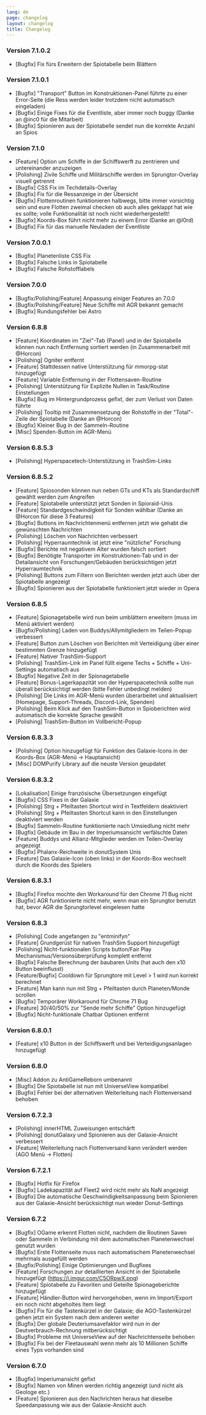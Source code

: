 ```yaml
---
lang: de
page: changelog
layout: changelog
title: Changelog
---
```

### Version 7.1.0.2
* [Bugfix] Fix fürs Erweitern der Spiotabelle beim Blättern

### Version 7.1.0.1
* [Bugfix] "Transport" Button im Konstruktionen-Panel führte zu einer Error-Seite (die Ress werden leider trotzdem nicht automatisch eingeladen)
* [Bugfix] Einige Fixes für die Eventliste, aber immer noch buggy (Danke an @inc0 für die Mitarbeit)
* [Bugfix] Spionieren aus der Spiotabelle sendet nun die korrekte Anzahl an Spios

### Version 7.1.0
* [Feature] Option um Schiffe in der Schiffswerft zu zentrieren und untereinander anzuzeigen
* [Polishing] Zivile Schiffe und Militärschiffe werden im Sprungtor-Overlay visuell getrennt
* [Bugfix] CSS Fix im Techdetails-Overlay
* [Bugfix] Fix für die Ressanzeige in der Übersicht
* [Bugfix] Flottenroutinen funktionieren halbwegs, bitte immer vorsichtig sein und eure Flotten zweimal checken ob auch alles geklappt hat wie es sollte; volle Funktionalität ist noch nicht wiederhergestellt!
* [Bugfix] Koords-Box führt nicht mehr zu einem Error (Danke an @l0rd)
* [Bugfix] Fix für das manuelle Neuladen der Eventliste

### Version 7.0.0.1
* [Bugfix] Planetenliste CSS Fix
* [Bugfix] Falsche Links in Spiotabelle
* [Bugfix] Falsche Rohstofflabels

### Version 7.0.0
* [Bugfix/Polishing/Feature] Anpassung einiger Features an 7.0.0
* [Bugfix/Polishing/Feature] Neue Schiffe mit AGR bekannt gemacht
* [Bugfix] Rundungsfehler bei Astro

### Version 6.8.8
* [Feature] Koordinaten im "Ziel"-Tab (Panel) und in der Spiotabelle können nun nach Entfernung sortiert werden (in Zusammenarbeit mit @Horcon)
* [Polishing] Ogniter entfernt
* [Feature] Stattdessen native Unterstützung für mmorpg-stat hinzugefügt
* [Feature] Variable Entfernung in der Flottensaven-Routine
* [Polishing] Unterstützung für Explizite Nullen in Task/Routine Einstellungen
* [Bugfix] Bug im Hintergrundprozess gefixt, der zum Verlust von Daten führte
* [Polishing] Tooltip mit Zusammensetzung der Rohstoffe in der "Total"-Zeile der Spiotabelle (Danke an @Horcon)
* [Bugfix] Kleiner Bug in der Sammeln-Routine
* [Misc] Spenden-Button im AGR-Menü

### Version 6.8.5.3
* [Polishing] Hyperspacetech-Unterstützung in TrashSim-Links

### Version 6.8.5.2
* [Feature] Spiosonden können nun neben GTs und KTs als Standardschiff gewählt werden zum Angreifen
* [Feature] Spiotabelle unterstützt jetzt Sonden in Spioraid-Unis
* [Feature] Standardgeschwindigkeit für Sonden wählbar (Danke an @Horcon für diese 3 Features)
* [Bugfix] Buttons im Nachrichtenmenü entfernen jetzt wie gehabt die gewünschten Nachrichten
* [Polishing] Löschen von Nachrichten verbessert
* [Polishing] Hyperraumtechnik ist jetzt eine "nützliche" Forschung
* [Bugfix] Berichte mit negativem Alter wurden falsch sortiert
* [Bugfix] Benötigte Transporter im Konstruktionen-Tab und in der Detailansicht von Forschungen/Gebäuden berücksichtigen jetzt Hyperraumtechnik
* [Polishing] Buttons zum Filtern von Berichten werden jetzt auch über der Spiotabelle angezeigt
* [Bugfix] Spionieren aus der Spiotabelle funktioniert jetzt wieder in Opera

### Version 6.8.5
* [Feature] Spionagetabelle wird nun beim umblättern erweitern (muss im Menü 
aktiviert werden)
* [Bugfix/Polishing] Laden von Buddys/Allymitgliedern im Teilen-Popup verbessert
* [Feature] Button zum Löschen von Berichten mit Verteidigung über einer bestimmten
Grenze hinzugefügt
* [Feature] Nativer TrashSim-Support
* [Polishing] TrashSim-Link im Panel füllt eigene Techs + Schiffe + Uni-Settings
automatisch aus
* [Bugfix] Negative Zeit in der Spionagetabelle
* [Feature] Bonus-Lagerkapazität von der Hyperspacetechnik sollte nun überall
berücksichtigt werden (bitte Fehler unbedingt melden)
* [Polishing] Die Links im AGR-Menü wurden überarbeitet und aktualisiert (Homepage, 
Support-Threads, Discord-Link, Spenden)
* [Polishing] Beim Klick auf den TrashSim-Button in Spioberichten wird automatisch
die korrekte Sprache gewählt
* [Polishing] TrashSim-Button im Vollbericht-Popup

### Version 6.8.3.3
* [Polishing] Option hinzugefügt für Funktion des Galaxie-Icons in der Koords-Box (AGR-Menü -> Hauptansicht)
* [Misc] DOMPurify Library auf die neuste Version geupdatet

### Version 6.8.3.2
* [Lokalisation] Einige französische Übersetzungen eingefügt
* [Bugfix] CSS Fixes in der Galaxie
* [Polishing] Strg + Pfeiltasten Shortcut wird in Textfeldern deaktiviert
* [Polishing] Strg + Pfeiltasten Shortcut kann in den Einstellungen deaktiviert werden
* [Bugfix] Sammeln-Routine funktionierte nach Umsiedlung nicht mehr
* [Bugfix] Gebäude im Bau in der Imperiumsansicht verfälschte Daten
* [Feature] Buddys und Allianz-Mitglieder werden im Teilen-Overlay angezeigt
* [Bugfix] Phalanx-Reichweite in donutSystem Unis
* [Feature] Das Galaxie-Icon (oben links) in der Koords-Box wechselt durch die Koords des Spielers

### Version 6.8.3.1
* [Bugfix] Firefox mochte den Workaround für den Chrome 71 Bug nicht
* [Bugfix] AGR funktionierte nicht mehr, wenn man ein Sprungtor benutzt hat, bevor AGR die Sprungtorlevel eingelesen hatte

### Version 6.8.3
* [Polishing] Code angefangen zu "entminifyn"
* [Feature] Grundgerüst für nativen TrashSim Support hinzugefügt
* [Polishing] Nicht-funktionalen Scripts button/Fair Play Mechanismus/Versionsüberprüfung komplett entfernt
* [Bugfix] Falsche Berechnung der baubaren Units (hat auch den x10 Button beeinflusst)
* [Feature/Bugfix] Cooldown für Sprungtore mit Level > 1 wird nun korrekt berechnet
* [Feature] Man kann nun mit Strg + Pfeiltasten durch Planeten/Monde scrollen
* [Bugfix] Temporärer Workaround für Chrome 71 Bug
* [Feature] 30/40/50% zur "Sende mehr Schiffe" Option hinzugefügt
* [Bugfix] Nicht-funktionale Chatbar Optionen entfernt

### Version 6.8.0.1
* [Feature] x10 Button in der Schiffswerft und bei Verteidigungsanlagen hinzugefügt

### Version 6.8.0
* [Misc] Addon zu AntiGameReborn umbenannt
* [Bugfix] Die Spiotabelle ist nun mit UniverseView kompatibel
* [Bugfix] Fehler bei der alternativen Weiterleitung nach Flottenversand behoben

### Version 6.7.2.3
* [Polishing] innerHTML Zuweisungen entschärft
* [Polishing] donutGalaxy und Spionieren aus der Galaxie-Ansicht verbessert
* [Feature] Weiterleitung nach Flottenversand kann verändert werden (AGO Menü -> Flotten)

### Version 6.7.2.1
* [Bugfix] Hotfix für Firefox
* [Bugfix] Ladekapazität auf Fleet2 wird nicht mehr als NaN angezeigt
* [Bugfix] Die automatische Geschwindigkeitsanpassung beim Spionieren aus der Galaxie-Ansicht berücksichtigt nun wieder Donut-Settings

### Version 6.7.2
* [Bugfix] OGame erkennt Flotten nicht, nachdem die Routinen Saven oder Sammeln in Verbindung mit dem automatischen Planetenwechsel genutzt wurden
* [Bugfix] Erste Flottenseite muss nach automatischem Planetenwechsel mehrmals ausgefüllt werden
* [Bugfix/Polishing] Einige Optimierungen und Bugfixes
* [Feature] Forschungen zur detaillierten Ansicht in der Spiotabelle hinzugefügt (https://i.imgur.com/C5ORpwX.png)
* [Feature] Spiotabelle zu Favoriten und Geteilte Spionageberichte hinzugefügt
* [Feature] Händler-Button wird hervorgehoben, wenn im Import/Export ein noch nicht abgeholtes Item liegt
* [Bugfix] Fix für die Tastenkürzel in der Galaxie; die AGO-Tastenkürzel gehen jetzt ein System nach dem anderen weiter
* [Bugfix] Der globale Deuteriumsavefaktor wird nun in der Deutverbrauch-Rechnung mitberücksichtigt
* [Bugfix] Probleme mit UniverseView auf der Nachrichtenseite behoben
* [Bugfix] Fix bei der Fleetauswahl wenn mehr als 10 Millionen Schiffe eines Typs vorhanden sind

### Version 6.7.0
* [Bugfix] Imperiumansicht gefixt
* [Bugfix] Namen von Minen werden richtig angezeigt (und nicht als Geologe etc.)
* [Feature] Spionieren aus den Nachrichten heraus hat dieselbe Speedanpassung wie aus der Galaxie-Ansicht auch
